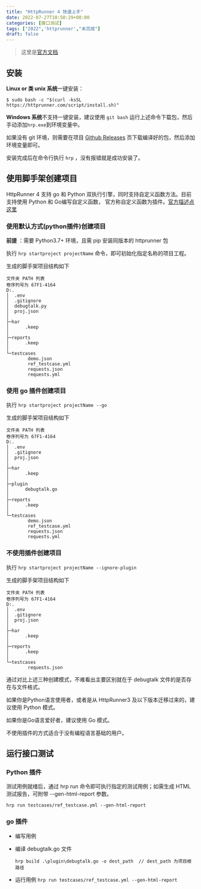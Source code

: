 ```yaml
---
title: "HttpRunner 4 快速上手"
date: 2022-07-27T10:50:29+08:00
categories: [接口测试]
tags: ["2022",'httprunner',"未完成"]
draft: false
---
```


> 这里是<a href="https://httprunner.com/docs/quickstart/" target="_blank">官方文档</a>

## 安装

**Linux or 类 unix 系统**一键安装：
```shell
$ sudo bash -c "$(curl -ksSL https://httprunner.com/script/install.sh)"
```

**Windows 系统**不支持一键安装，建议使用 `git bash` 运行上述命令下载包，然后手动添加`hrp.exe`到环境变量中。

如果没有 git 环境，则需要在项目 [Github Releases](https://github.com/httprunner/httprunner/releases) 页下载编译好的包，然后添加环境变量即可。

安装完成后在命令行执行 `hrp` ，没有报错就是成功安装了。

## 使用脚手架创建项目

HttpRunner 4 支持 go 和 Python 双执行引擎，同时支持自定义函数方法。目前支持使用 Python 和 Go编写自定义函数，
官方称自定义函数为插件。[官方描述点这里](https://httprunner.com/docs/user-guide/enhance-tests/debugtalk/)

### 使用默认方式(python插件)创建项目

**前提** ：需要 Python3.7+ 环境，且需 pip 安装同版本的 httprunner 包

执行 `hrp startproject projectName` 命令，即可初始化指定名称的项目工程。

生成的脚手架项目结构如下
```
文件夹 PATH 列表
卷序列号为 67F1-4164
D:.
│  .env
│  .gitignore
│  debugtalk.py
│  proj.json
│
├─har
│      .keep
│
├─reports
│      .keep
│
└─testcases
        demo.json
        ref_testcase.yml
        requests.json
        requests.yml
```

### 使用 go 插件创建项目

执行 `hrp startproject projectName --go`

生成的脚手架项目结构如下
```
文件夹 PATH 列表
卷序列号为 67F1-4164
D:.
│  .env
│  .gitignore
│  proj.json
│
├─har
│      .keep
│
├─plugin
│      debugtalk.go
│
├─reports
│      .keep
│
└─testcases
        demo.json
        ref_testcase.yml
        requests.json
        requests.yml
```

### 不使用插件创建项目

执行 `hrp startproject projectName --ignore-plugin`

生成的脚手架项目结构如下
```
文件夹 PATH 列表
卷序列号为 67F1-4164
D:.
│  .env
│  .gitignore
│  proj.json
│
├─har
│      .keep
│
├─reports
│      .keep
│
└─testcases
        requests.json
```

通过对比上述三种创建模式，不难看出主要区别就在于 debugtalk 文件的是否存在与文件格式。

如果你是Python语言使用者，或者是从 HttpRunner3 及以下版本迁移过来的，建议使用 Python 模式。

如果你是Go语言爱好者，建议使用 Go 模式。

不使用插件的方式适合于没有编程语言基础的用户。

## 运行接口测试

### Python 插件
测试用例就绪后，通过 hrp run 命令即可执行指定的测试用例；如需生成 HTML 测试报告，可附带 --gen-html-report 参数。

```hrp run testcases/ref_testcase.yml --gen-html-report```

### go 插件
- 编写用例
- 编译 debugtalk.go 文件

    ```hrp build .\plugin\debugtalk.go -o dest_path  // dest_path 为项目根路径 ```
- 运行用例
    ```hrp run testcases/ref_testcase.yml --gen-html-report```